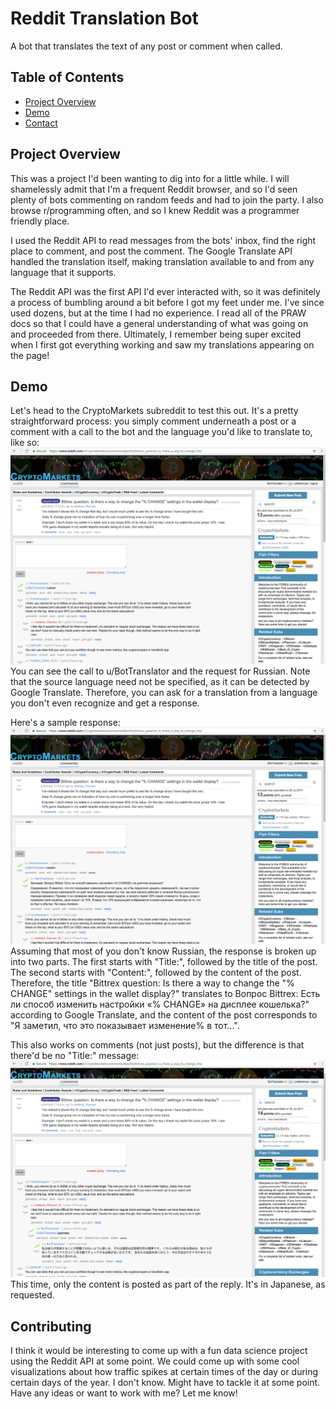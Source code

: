 # Reddit Translation Bot

A bot that translates the text of any post or comment when called.

## Table of Contents

- [Project Overview](#project-overview)
- [Demo](#demo)
- [Contact](#contact)

## Project Overview

This was a project I'd been wanting to dig into for a little while. I will shamelessly admit that I'm a frequent Reddit browser, and so I'd seen plenty of bots commenting on random feeds and had to join the party. I also browse r/programming often, and so I knew Reddit was a programmer friendly place. 

I used the Reddit API to read messages from the bots' inbox, find the right place to comment, and post the comment. The Google Translate API handled the translation itself, making translation available to and from any language that it supports.

The Reddit API was the first API I'd ever interacted with, so it was definitely a process of bumbling around a bit before I got my feet under me. I've since used dozens, but at the time I had no experience. I read all of the PRAW docs so that I could have a general understanding of what was going on and proceeded from there. Ultimately, I remember being super excited when I first got everything working and saw my translations appearing on the page!

## Demo

Let's head to the CryptoMarkets subreddit to test this out. It's a pretty straightforward process: you simply comment underneath a post or a comment with a call to the bot and the language you'd like to translate to, like so:
![alt text](https://github.com/benhubsch/Reddit-Translation-Bot/blob/master/pics/reddit2.png "Comment")
You can see the call to u/BotTranslator and the request for Russian. Note that the source language need not be specified, as it can be detected by Google Translate. Therefore, you can ask for a translation from a language you don't even recognize and get a response.

Here's a sample response:
![alt text](https://github.com/benhubsch/Reddit-Translation-Bot/blob/master/pics/reddit3.png "Reply")
Assuming that most of you don't know Russian, the response is broken up into two parts. The first starts with "Title:", followed by the title of the post. The second starts with "Content:", followed by the content of the post. Therefore, the title "Bittrex question: Is there a way to change the "% CHANGE" settings in the wallet display?" translates to 
Вопрос Bittrex: Есть ли способ изменить настройки «% CHANGE» на дисплее кошелька?" according to Google Translate, and the content of the post corresponds to "Я заметил, что это показывает изменение% в тот...".

This also works on comments (not just posts), but the difference is that there'd be no "Title:" message:
![alt text](https://github.com/benhubsch/Reddit-Translation-Bot/blob/master/pics/comment.png "Comment Only")
This time, only the content is posted as part of the reply. It's in Japanese, as requested.

## Contributing

I think it would be interesting to come up with a fun data science project using the Reddit API at some point. We could come up with some cool visualizations about how traffic spikes at certain times of the day or during certain days of the year. I don't know. Might have to tackle it at some point. Have any ideas or want to work with me? Let me know!
